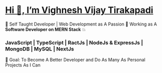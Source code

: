 <h1><u>Hi 👋, I’m Vighnesh Vijay Tirakapadi</u></h1>
🌈 Self Taught Developer | Web Development as A Passion
🌟 Working as A <b>Software Developer on MERN Stack</b>
💥 <h3>JavaScript | TypeScript | RactJs | NodeJs & ExpressJs | MongoDB | MySQL | NextJs</h3> 
🎯 Goal: To Become A Better Developer and Do As Many As Personal Projects As I Can
